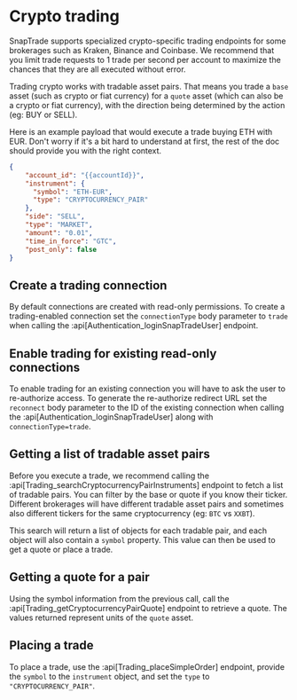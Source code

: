 # Crypto trading

SnapTrade supports specialized crypto-specific trading endpoints for some brokerages such as Kraken, Binance and Coinbase. We recommend that you limit trade requests to 1 trade per second per account to maximize the chances that they are all executed without error.

Trading crypto works with tradable asset pairs. That means you trade a `base` asset (such as crypto or fiat currency) for a `quote` asset (which can also be a crypto or fiat currency), with the direction being determined by the action (eg: BUY or SELL).

Here is an example payload that would execute a trade buying ETH with EUR. Don't worry if it's a bit hard to understand at first, the rest of the doc should provide you with the right context.

```json
{
    "account_id": "{{accountId}}",
    "instrument": {
      "symbol": "ETH-EUR",
      "type": "CRYPTOCURRENCY_PAIR"
    },
    "side": "SELL",
    "type": "MARKET",
    "amount": "0.01",
    "time_in_force": "GTC",
    "post_only": false
}
```

## Create a trading connection

By default connections are created with read-only permissions. To create a trading-enabled connection set the `connectionType` body parameter to `trade` when calling the :api[Authentication_loginSnapTradeUser] endpoint.

## Enable trading for existing read-only connections

To enable trading for an existing connection you will have to ask the user to re-authorize access. To generate the re-authorize redirect URL set the `reconnect` body parameter to the ID of the existing connection when calling the :api[Authentication_loginSnapTradeUser] along with `connectionType=trade`.

## Getting a list of tradable asset pairs

Before you execute a trade, we recommend calling the :api[Trading_searchCryptocurrencyPairInstruments] endpoint to fetch a list of tradable pairs. You can filter by the base or quote if you know their ticker. Different brokerages will have different tradable asset pairs and sometimes also different tickers for the same cryptocurrency (eg: `BTC` vs `XXBT`).

This search will return a list of objects for each tradable pair, and each object will also contain a `symbol` property. This value can then be used to get a quote or place a trade.

## Getting a quote for a pair

Using the symbol information from the previous call, call the :api[Trading_getCryptocurrencyPairQuote] endpoint to retrieve a quote. The values returned represent units of the `quote` asset.

## Placing a trade

To place a trade, use the :api[Trading_placeSimpleOrder] endpoint, provide the `symbol` to the `instrument` object, and set the `type` to `"CRYPTOCURRENCY_PAIR"`.
